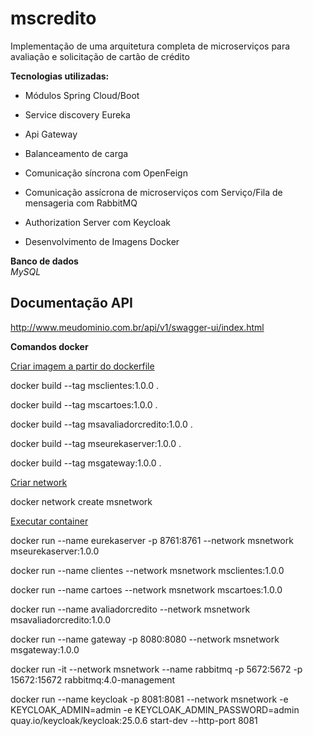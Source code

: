 # mscredito
Implementação de uma arquitetura completa de microserviços para avaliação e solicitação de cartão de crédito

**Tecnologias utilizadas:** <br>

- Módulos Spring Cloud/Boot

- Service discovery Eureka

- Api Gateway

- Balanceamento de carga

- Comunicação síncrona com OpenFeign 

- Comunicação assícrona de microserviços com Serviço/Fila de mensageria com RabbitMQ

- Authorization Server com Keycloak

- Desenvolvimento de Imagens Docker

**Banco de dados** <br>
*MySQL*

## Documentação API
http://www.meudominio.com.br/api/v1/swagger-ui/index.html

**Comandos docker** <br>

<ins>Criar imagem a partir do dockerfile</ins>

docker build --tag msclientes:1.0.0 .

docker build --tag mscartoes:1.0.0 .

docker build --tag msavaliadorcredito:1.0.0 .

docker build --tag mseurekaserver:1.0.0 .

docker build --tag msgateway:1.0.0 .

<ins>Criar network</ins> <br>

docker network create msnetwork

<ins>Executar container</ins>

docker run --name eurekaserver -p 8761:8761 --network msnetwork mseurekaserver:1.0.0

docker run --name clientes --network msnetwork msclientes:1.0.0

docker run --name cartoes --network msnetwork mscartoes:1.0.0

docker run --name avaliadorcredito --network msnetwork msavaliadorcredito:1.0.0

docker run --name gateway -p 8080:8080 --network msnetwork msgateway:1.0.0

docker run -it --network msnetwork  --name rabbitmq -p 5672:5672 -p 15672:15672 rabbitmq:4.0-management

docker run --name keycloak  -p 8081:8081 --network msnetwork  -e KEYCLOAK_ADMIN=admin -e KEYCLOAK_ADMIN_PASSWORD=admin quay.io/keycloak/keycloak:25.0.6 start-dev --http-port 8081
